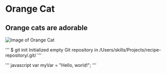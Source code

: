 # Orange Cat
## Orange cats are adorable

![Image of Orange Cat](https://png.pngtree.com/png-vector/20230728/ourmid/pngtree-orange-cat-png-image_6985029.png)

'''
$ git init
Initialized empty Git repository in /Users/skills/Projects/recipe-repository/.git/
'''

''' javascript
var myVar = "Hello, world!";
'''
